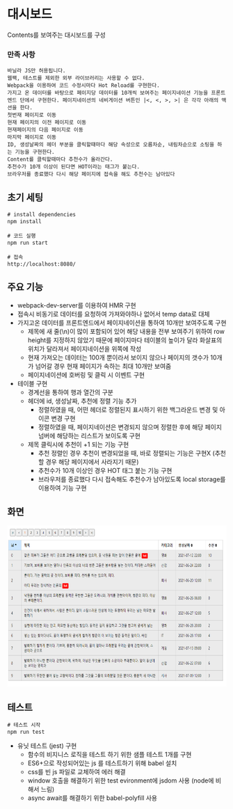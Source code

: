 # 대시보드
Contents를 보여주는 대시보드를 구성
### 만족 사항
```
바닐라 JS만 허용됩니다. 
웹팩, 테스트를 제외한 외부 라이브러리는 사용할 수 없다.
Webpack을 이용하여 코드 수정시마다 Hot Reload를 구현한다. 
가지고 온 데이터를 바탕으로 페이지당 데이터를 10개씩 보여주는 페이지네이션 기능을 프론트엔드 단에서 구현한다. 페이지네이션의 네비게이션 버튼인 |<, <, >, >| 은 각각 아래의 액션을 한다. 
첫번재 페이지로 이동 
현재 페이지의 이전 페이지로 이동 
현재페이지의 다음 페이지로 이동 
마지막 페이지로 이동 
ID, 생성날짜의 헤더 부분을 클릭할때마다 해당 속성으로 오름차순, 내림차순으로 소팅을 하는 기능을 구현한다.
Content를 클릭할때마다 추천수가 올라간다. 
추천수가 10개 이상이 된다면 HOT이라는 태그가 붙는다. 
브라우저를 종료했다 다시 해당 페이지에 접속을 해도 추천수는 남아있다
```

## 초기 세팅
```
# install dependencies
npm install

# 코드 실행
npm run start

# 접속
http://localhost:8080/

```

## 주요 기능
+ webpack-dev-server를 이용하여 HMR 구현
+ 접속시 비동기로 데이터를 요청하여 가져와야하나 없어서 temp data로 대체
+ 가지고온 데이터를 프론트엔드에서 페이지네이션을 통하여 10개만 보여주도록 구현
    - 제목에 새 줄(\n)이 많이 포함되어 있어 해당 내용을 전부 보여주기 위하여 row height를 지정하지 않았기 때문에 페이지마다 테이블의 높이가 달라 화살표의 위치가 달라져서 페이지네이션을 위쪽에 작성
    - 현재 가져오는 데이터는 100개 뿐이라서 보이지 않으나 페이지의 갯수가 10개가 넘어갈 경우 현재 페이지가 속하는 최대 10개만 보여줌
    - 페이지네이션에 호버링 및 클릭 시 이벤트 구현
+ 테이블 구현
    - 경계선을 통하여 행과 열간의 구분
    - 헤더에 id, 생성날짜, 추천에 정렬 기능 추가
        * 정렬하였을 때, 어떤 헤더로 정렬된지 표시하기 위한 백그라운드 변경 및 아이콘 변경 구현
        * 정렬하였을 때, 페이지네이션은 변경되지 않으며 정렬한 후에 해당 페이지 넘버에 해당하는 리스트가 보이도록 구현
    - 제목 클릭시에 추천이 +1 되는 기능 구현
        * 추천 정렬인 경우 추천이 변경되었을 때, 바로 정렬되는 기능은 구현X (추천할 경우 해당 페이지에서 사라지기 때문)
        * 추천수가 10개 이상인 경우 HOT 태그 붙는 기능 구현
        * 브라우저를 종료했다 다시 접속해도 추천수가 남아있도록 local storage를 이용하여 기능 구현

## 화면
<img src="./asset/dashboard.PNG"  width="700" height="370">

## 테스트
```
# 테스트 시작
npm run test

```
+ 유닛 테스트 (jest) 구현
    - 함수의 비지니스 로직을 테스트 하기 위한 샘플 테스트 1개를 구현
    - ES6+으로 작성되어있는 js 를 테스트하기 위해 babel 설치
    - css를 빈 js 파일로 교체하여 에러 해결
    - window 호출을 해결하기 위한 test evironment에 jsdom 사용 (node에 비해서 느림)
    - async await를 해결하기 위한 babel-polyfill 사용